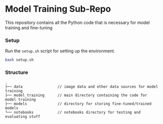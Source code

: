 # Model Training Sub-Repo

This repository contains all the Python code that is necessary for model training and fine-tuning

### Setup
Run the ``setup.sh`` script for setting up the environment.
```bash
bash setup.sh
```

### Structure
```text
.
├── data                // image data and other data sources for model training
├── model_training      // main directory containing the code for model training
├── models              // directory for storing fine-tuned/trained models
└── notebooks           // notebooks directory for testing and evaluating stuff
```